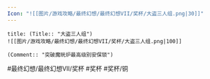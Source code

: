 ```yaml
---
Icon: "![[图片/游戏攻略/最终幻想/最终幻想VII/奖杯/大盗三人组.png|30]]"
---
```

```ad-common-bronze-trophy
title: (Title:: "大盗三人组")
![[图片/游戏攻略/最终幻想/最终幻想VII/奖杯/大盗三人组.png|100]]

(Comment:: "突破魔晄炉最高级别安保锁")
```

#最终幻想/最终幻想VII/奖杯 #奖杯 #奖杯/铜
